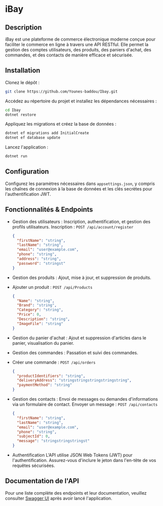 
# iBay

## Description

iBay est une plateforme de commerce électronique moderne conçue pour faciliter le commerce en ligne à travers une API RESTful. Elle permet la gestion des comptes utilisateurs, des produits, des paniers d'achat, des commandes, et des contacts de manière efficace et sécurisée.

## Installation

Clonez le dépôt :

```bash
git clone https://github.com/Younes-baddou/Ibay.git
```

Accédez au répertoire du projet et installez les dépendances nécessaires :

```bash
cd Ibay
dotnet restore
```

Appliquez les migrations et créez la base de données :

```bash
dotnet ef migrations add InitialCreate
dotnet ef database update
```

Lancez l'application :

```bash
dotnet run
```

## Configuration

Configurez les paramètres nécessaires dans `appsettings.json`, y compris les chaînes de connexion à la base de données et les clés secrètes pour l'authentification JWT.

## Fonctionnalités & Endpoints

- Gestion des utilisateurs : Inscription, authentification, et gestion des profils utilisateurs.
Inscription : `POST /api/account/register`
    ```json
    {
      "firstName": "string",
      "lastName": "string",
      "email": "user@example.com",
      "phone": "string",
      "address": "string",
      "password": "stringst"
    }

- Gestion des produits : Ajout, mise à jour, et suppression de produits.
 - Ajouter un produit : `POST /api/Products`
    ```json
    {
      "Name": "string",
      "Brand": "string",
      "Category": "string",
      "Price": 0,
      "Description": "string",
      "ImageFile": "string"
    }

- Gestion du panier d'achat : Ajout et suppression d'articles dans le panier, visualisation du panier.

- Gestion des commandes : Passation et suivi des commandes.
- Créer une commande : `POST /api/orders`
    ```json
    {
      "productIdentifiers": "string",
      "deliveryAddress": "stringstringstringstringstring",
      "paymentMethod": "string"
    }

- Gestion des contacts : Envoi de messages ou demandes d'informations via un formulaire de contact.
 Envoyer un message : `POST /api/contacts`
    ```json
    {
      "firstName": "string",
      "lastName": "string",
      "email": "user@example.com",
      "phone": "string",
      "subjectId": 0,
      "message": "stringstringstringst"
    }

- Authentification
L'API utilise JSON Web Tokens (JWT) pour l'authentification. Assurez-vous d'inclure le jeton dans l'en-tête de vos requêtes sécurisées.


## Documentation de l'API

Pour une liste complète des endpoints et leur documentation, veuillez consulter [Swagger UI](https://localhost:4000/swagger/index.html) après avoir lancé l'application.

